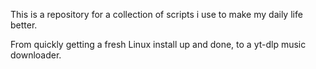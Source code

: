 This is a repository for a collection of scripts i use to make my daily life better.

From quickly getting a fresh Linux install up and done, to a yt-dlp music downloader.
